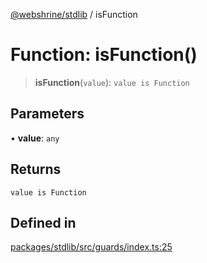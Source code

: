 [@webshrine/stdlib](../globals.md) / isFunction

# Function: isFunction()

> **isFunction**(`value`): `value is Function`

## Parameters

• **value**: `any`

## Returns

`value is Function`

## Defined in

[packages/stdlib/src/guards/index.ts:25](https://github.com/webshrine/webshrine/blob/8cedc3f2efca3108f17475a5ce8404715d0d24a5/packages/stdlib/src/guards/index.ts#L25)
